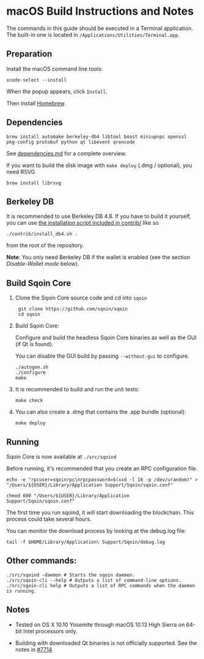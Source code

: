 macOS Build Instructions and Notes
====================================
The commands in this guide should be executed in a Terminal application.
The built-in one is located in `/Applications/Utilities/Terminal.app`.

Preparation
-----------
Install the macOS command line tools:

`xcode-select --install`

When the popup appears, click `Install`.

Then install [Homebrew](https://brew.sh).

Dependencies
----------------------

    brew install automake berkeley-db4 libtool boost miniupnpc openssl pkg-config protobuf python qt libevent qrencode

See [dependencies.md](dependencies.md) for a complete overview.

If you want to build the disk image with `make deploy` (.dmg / optional), you need RSVG

    brew install librsvg

Berkeley DB
-----------
It is recommended to use Berkeley DB 4.8. If you have to build it yourself,
you can use [the installation script included in contrib/](/contrib/install_db4.sh)
like so

```shell
./contrib/install_db4.sh .
```

from the root of the repository.

**Note**: You only need Berkeley DB if the wallet is enabled (see the section *Disable-Wallet mode* below).

Build Sqoin Core
------------------------

1. Clone the Sqoin Core source code and cd into `sqoin`

        git clone https://github.com/sqoin/sqoin
        cd sqoin

2.  Build Sqoin Core:

    Configure and build the headless Sqoin Core binaries as well as the GUI (if Qt is found).

    You can disable the GUI build by passing `--without-gui` to configure.

        ./autogen.sh
        ./configure
        make

3.  It is recommended to build and run the unit tests:

        make check

4.  You can also create a .dmg that contains the .app bundle (optional):

        make deploy

Running
-------

Sqoin Core is now available at `./src/sqoind`

Before running, it's recommended that you create an RPC configuration file.

    echo -e "rpcuser=sqoinrpc\nrpcpassword=$(xxd -l 16 -p /dev/urandom)" > "/Users/${USER}/Library/Application Support/Sqoin/sqoin.conf"

    chmod 600 "/Users/${USER}/Library/Application Support/Sqoin/sqoin.conf"

The first time you run sqoind, it will start downloading the blockchain. This process could take several hours.

You can monitor the download process by looking at the debug.log file:

    tail -f $HOME/Library/Application\ Support/Sqoin/debug.log

Other commands:
-------

    ./src/sqoind -daemon # Starts the sqoin daemon.
    ./src/sqoin-cli --help # Outputs a list of command-line options.
    ./src/sqoin-cli help # Outputs a list of RPC commands when the daemon is running.

Notes
-----

* Tested on OS X 10.10 Yosemite through macOS 10.13 High Sierra on 64-bit Intel processors only.

* Building with downloaded Qt binaries is not officially supported. See the notes in [#7714](https://github.com/sqoin/sqoin/issues/7714)
